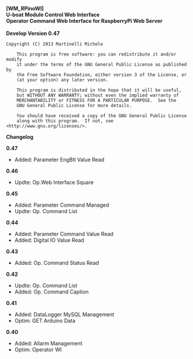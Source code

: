 **[WM_RPinoWI]** <br />
**U-boat Module Control Web Interface** <br />
**Operator Command Web Interface for RaspberryPi Web Server**<br />
<br />
**Develop Version 0.47**<br />

  	Copyright (C) 2013 Martinelli Michele

    	This program is free software: you can redistribute it and/or modify
    	it under the terms of the GNU General Public License as published by
    	the Free Software Foundation, either version 3 of the License, or
    	(at your option) any later version.

    	This program is distributed in the hope that it will be useful,
    	but WITHOUT ANY WARRANTY; without even the implied warranty of
    	MERCHANTABILITY or FITNESS FOR A PARTICULAR PURPOSE.  See the
    	GNU General Public License for more details.

    	You should have received a copy of the GNU General Public License
    	along with this program.  If not, see <http://www.gnu.org/licenses/>.


**Changelog**

**0.47**
* Added: Parameter EngBtI Value Read

**0.46**
* Updte: Op.Web Interface Square

**0.45**
* Added: Parameter Command Managed
* Updte: Op. Command List

**0.44**
* Added: Parameter Command Value Read
* Added: Digital IO Value Read

**0.43**
* Added: Op. Command Status Read

**0.42**
* Updte: Op. Command List
* Added: Op. Command Caption

**0.41**
* Added: DataLogger MySQL Management
* Optim: GET Arduino Data 

**0.40**
* Added: Allarm Management
* Optim: Operator WI

